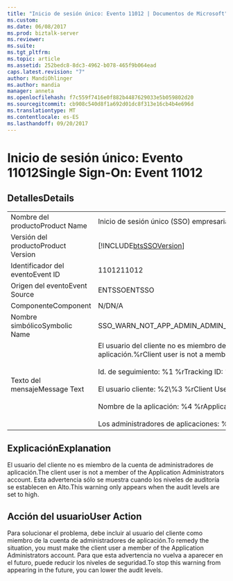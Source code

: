 ```yaml
---
title: "Inicio de sesión único: Evento 11012 | Documentos de Microsoft"
ms.custom: 
ms.date: 06/08/2017
ms.prod: biztalk-server
ms.reviewer: 
ms.suite: 
ms.tgt_pltfrm: 
ms.topic: article
ms.assetid: 252bedc8-8dc3-4962-b078-465f9b064ead
caps.latest.revision: "7"
author: MandiOhlinger
ms.author: mandia
manager: anneta
ms.openlocfilehash: f7c559f7416e0f882b4487629033e5b059802d20
ms.sourcegitcommit: cb908c540d8f1a692d01dc8f313e16cb4b4e696d
ms.translationtype: MT
ms.contentlocale: es-ES
ms.lasthandoff: 09/20/2017
---
```

# <a name="single-sign-on-event-11012"></a><span data-ttu-id="a5153-102">Inicio de sesión único: Evento 11012</span><span class="sxs-lookup"><span data-stu-id="a5153-102">Single Sign-On: Event 11012</span></span>
## <a name="details"></a><span data-ttu-id="a5153-103">Detalles</span><span class="sxs-lookup"><span data-stu-id="a5153-103">Details</span></span>  
  
|||  
|-|-|  
|<span data-ttu-id="a5153-104">Nombre del producto</span><span class="sxs-lookup"><span data-stu-id="a5153-104">Product Name</span></span>|<span data-ttu-id="a5153-105">Inicio de sesión único (SSO) empresarial</span><span class="sxs-lookup"><span data-stu-id="a5153-105">Enterprise Single Sign-On</span></span>|  
|<span data-ttu-id="a5153-106">Versión del producto</span><span class="sxs-lookup"><span data-stu-id="a5153-106">Product Version</span></span>|[!INCLUDE[btsSSOVersion](../includes/btsssoversion-md.md)]|  
|<span data-ttu-id="a5153-107">Identificador del evento</span><span class="sxs-lookup"><span data-stu-id="a5153-107">Event ID</span></span>|<span data-ttu-id="a5153-108">11012</span><span class="sxs-lookup"><span data-stu-id="a5153-108">11012</span></span>|  
|<span data-ttu-id="a5153-109">Origen del evento</span><span class="sxs-lookup"><span data-stu-id="a5153-109">Event Source</span></span>|<span data-ttu-id="a5153-110">ENTSSO</span><span class="sxs-lookup"><span data-stu-id="a5153-110">ENTSSO</span></span>|  
|<span data-ttu-id="a5153-111">Componente</span><span class="sxs-lookup"><span data-stu-id="a5153-111">Component</span></span>|<span data-ttu-id="a5153-112">N/D</span><span class="sxs-lookup"><span data-stu-id="a5153-112">N/A</span></span>|  
|<span data-ttu-id="a5153-113">Nombre simbólico</span><span class="sxs-lookup"><span data-stu-id="a5153-113">Symbolic Name</span></span>|<span data-ttu-id="a5153-114">SSO_WARN_NOT_APP_ADMIN_ADMIN_SAME</span><span class="sxs-lookup"><span data-stu-id="a5153-114">SSO_WARN_NOT_APP_ADMIN_ADMIN_SAME</span></span>|  
|<span data-ttu-id="a5153-115">Texto del mensaje</span><span class="sxs-lookup"><span data-stu-id="a5153-115">Message Text</span></span>|<span data-ttu-id="a5153-116">El usuario del cliente no es miembro de la cuenta de administradores de aplicación.%r</span><span class="sxs-lookup"><span data-stu-id="a5153-116">Client user is not a member of the Application Administrators account.%r</span></span><br /><br /> <span data-ttu-id="a5153-117">Id. de seguimiento: %1 %r</span><span class="sxs-lookup"><span data-stu-id="a5153-117">Tracking ID: %1%r</span></span><br /><br /> <span data-ttu-id="a5153-118">El usuario cliente: %2\\%3 %r</span><span class="sxs-lookup"><span data-stu-id="a5153-118">Client User: %2\\%3%r</span></span><br /><br /> <span data-ttu-id="a5153-119">Nombre de la aplicación: %4 %r</span><span class="sxs-lookup"><span data-stu-id="a5153-119">Application Name: %4%r</span></span><br /><br /> <span data-ttu-id="a5153-120">Los administradores de aplicaciones: %5</span><span class="sxs-lookup"><span data-stu-id="a5153-120">Application Administrators: %5</span></span>|  
  
## <a name="explanation"></a><span data-ttu-id="a5153-121">Explicación</span><span class="sxs-lookup"><span data-stu-id="a5153-121">Explanation</span></span>  
 <span data-ttu-id="a5153-122">El usuario del cliente no es miembro de la cuenta de administradores de aplicación.</span><span class="sxs-lookup"><span data-stu-id="a5153-122">The client user is not a member of the Application Administrators account.</span></span> <span data-ttu-id="a5153-123">Esta advertencia sólo se muestra cuando los niveles de auditoría se establecen en Alto.</span><span class="sxs-lookup"><span data-stu-id="a5153-123">This warning only appears when the audit levels are set to high.</span></span>  
  
## <a name="user-action"></a><span data-ttu-id="a5153-124">Acción del usuario</span><span class="sxs-lookup"><span data-stu-id="a5153-124">User Action</span></span>  
 <span data-ttu-id="a5153-125">Para solucionar el problema, debe incluir al usuario del cliente como miembro de la cuenta de administradores de aplicación.</span><span class="sxs-lookup"><span data-stu-id="a5153-125">To remedy the situation, you must make the client user a member of the Application Administrators account.</span></span> <span data-ttu-id="a5153-126">Para que esta advertencia no vuelva a aparecer en el futuro, puede reducir los niveles de seguridad.</span><span class="sxs-lookup"><span data-stu-id="a5153-126">To stop this warning from appearing in the future, you can lower the audit levels.</span></span>